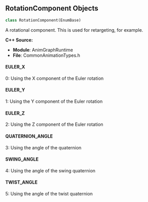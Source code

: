 ## RotationComponent Objects

```python
class RotationComponent(EnumBase)
```

A rotational component. This is used for retargeting, for example.

**C++ Source:**

- **Module**: AnimGraphRuntime
- **File**: CommonAnimationTypes.h

<a id="unreal.RotationComponent.EULER_X"></a>

#### EULER_X

0: Using the X component of the Euler rotation

<a id="unreal.RotationComponent.EULER_Y"></a>

#### EULER_Y

1: Using the Y component of the Euler rotation

<a id="unreal.RotationComponent.EULER_Z"></a>

#### EULER_Z

2: Using the Z component of the Euler rotation

<a id="unreal.RotationComponent.QUATERNION_ANGLE"></a>

#### QUATERNION_ANGLE

3: Using the angle of the quaternion

<a id="unreal.RotationComponent.SWING_ANGLE"></a>

#### SWING_ANGLE

4: Using the angle of the swing quaternion

<a id="unreal.RotationComponent.TWIST_ANGLE"></a>

#### TWIST_ANGLE

5: Using the angle of the twist quaternion

<a id="unreal.EasingFuncType"></a>